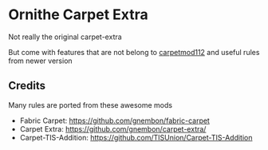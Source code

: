 # Ornithe Carpet Extra

Not really the original carpet-extra

But come with features that are not belong to [carpetmod112](https://github.com/gnembon/carpetmod112) and useful rules from newer version

## Credits

Many rules are ported from these awesome mods

* Fabric Carpet: https://github.com/gnembon/fabric-carpet
* Carpet Extra: https://github.com/gnembon/carpet-extra/
* Carpet-TIS-Addition: https://github.com/TISUnion/Carpet-TIS-Addition


